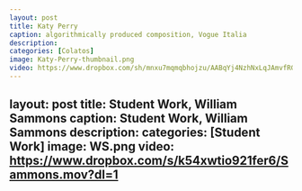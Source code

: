 ```yaml
---
layout: post
title: Katy Perry
caption: algorithmically produced composition, Vogue Italia
description: 
categories: [Colatos]
image: Katy-Perry-thumbnail.png
video: https://www.dropbox.com/sh/mnxu7mqmqbhojzu/AABqYj4NzhNxLqJAmvfRGaJka/KATYPERRY_VOGUEIT.mov?dl=1
---
```

layout: post
title: Student Work, William Sammons
caption: Student Work, William Sammons
description: 
categories: [Student Work]
image: WS.png
video: https://www.dropbox.com/s/k54xwtio921fer6/Sammons.mov?dl=1
---
